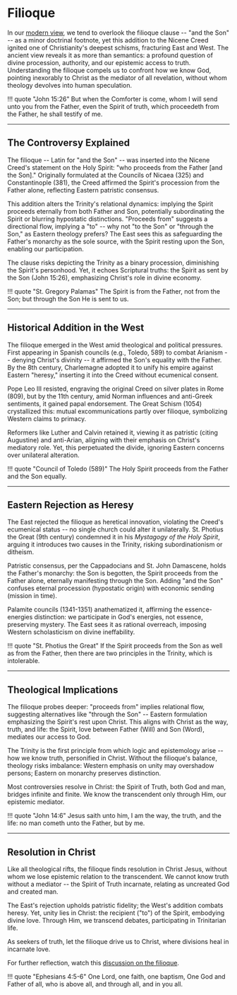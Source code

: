 # Filioque

<!--
Lord Jesus Christ, Son of God
Have mercy on me, a sinner

Protect me from the evil one.
Enlighten my mind and my heart so that your wisdom may be revealed and articulated, all for your glory.

Lord Jesus Christ, Son of God
Have mercy on me, a sinner 
-->

In our [modern view](../modern-views/index.md), we tend to overlook the filioque clause -- "and the Son" -- as a minor doctrinal footnote, yet this addition to the Nicene Creed ignited one of Christianity's deepest schisms, fracturing East and West. 
The ancient view reveals it as more than semantics: a profound question of divine procession, authority, and our epistemic access to truth. 
Understanding the filioque compels us to confront how we know God, pointing inexorably to Christ as the mediator of all revelation, without whom theology devolves into human speculation.

!!! quote "John 15:26"
    But when the Comforter is come, whom I will send unto you from the Father, even the Spirit of truth, which proceedeth from the Father, he shall testify of me.




---

## The Controversy Explained

The filioque -- Latin for "and the Son" -- was inserted into the Nicene Creed's statement on the Holy Spirit: "who proceeds from the Father [and the Son]." Originally formulated at the Councils of Nicaea (325) and Constantinople (381), the Creed affirmed the Spirit's procession from the Father alone, reflecting Eastern patristic consensus.

This addition alters the Trinity's relational dynamics: implying the Spirit proceeds eternally from both Father and Son, potentially subordinating the Spirit or blurring hypostatic distinctions. "Proceeds from" suggests a directional flow, implying a "to" -- why not "to the Son" or "through the Son," as Eastern theology prefers? The East sees this as safeguarding the Father's monarchy as the sole source, with the Spirit resting upon the Son, enabling our participation.

The clause risks depicting the Trinity as a binary procession, diminishing the Spirit's personhood. Yet, it echoes Scriptural truths: the Spirit as sent by the Son (John 15:26), emphasizing Christ's role in divine economy.

!!! quote "St. Gregory Palamas"
    The Spirit is from the Father, not from the Son; but through the Son He is sent to us.




---

## Historical Addition in the West

The filioque emerged in the West amid theological and political pressures. First appearing in Spanish councils (e.g., Toledo, 589) to combat Arianism -- denying Christ's divinity -- it affirmed the Son's equality with the Father. By the 8th century, Charlemagne adopted it to unify his empire against Eastern "heresy," inserting it into the Creed without ecumenical consent.

Pope Leo III resisted, engraving the original Creed on silver plates in Rome (809), but by the 11th century, amid Norman influences and anti-Greek sentiments, it gained papal endorsement. The Great Schism (1054) crystallized this: mutual excommunications partly over filioque, symbolizing Western claims to primacy.

Reformers like Luther and Calvin retained it, viewing it as patristic (citing Augustine) and anti-Arian, aligning with their emphasis on Christ's mediatory role. Yet, this perpetuated the divide, ignoring Eastern concerns over unilateral alteration.

!!! quote "Council of Toledo (589)"
    The Holy Spirit proceeds from the Father and the Son equally.




---

## Eastern Rejection as Heresy

The East rejected the filioque as heretical innovation, violating the Creed's ecumenical status -- no single church could alter it unilaterally. St. Photius the Great (9th century) condemned it in his *Mystagogy of the Holy Spirit*, arguing it introduces two causes in the Trinity, risking subordinationism or ditheism.

Patristic consensus, per the Cappadocians and St. John Damascene, holds the Father's monarchy: the Son is begotten, the Spirit proceeds from the Father alone, eternally manifesting through the Son. Adding "and the Son" confuses eternal procession (hypostatic origin) with economic sending (mission in time).

Palamite councils (1341-1351) anathematized it, affirming the essence-energies distinction: we participate in God's energies, not essence, preserving mystery. The East sees it as rational overreach, imposing Western scholasticism on divine ineffability.

!!! quote "St. Photius the Great"
    If the Spirit proceeds from the Son as well as from the Father, then there are two principles in the Trinity, which is intolerable.




---

## Theological Implications

The filioque probes deeper: "proceeds from" implies relational flow, suggesting alternatives like "through the Son" -- Eastern formulation emphasizing the Spirit's rest upon Christ. This aligns with Christ as the way, truth, and life: the Spirit, love between Father (Will) and Son (Word), mediates our access to God.

The Trinity is the first principle from which logic and epistemology arise -- how we know truth, personified in Christ. Without the filioque's balance, theology risks imbalance: Western emphasis on unity may overshadow persons; Eastern on monarchy preserves distinction.

Most controversies resolve in Christ: the Spirit of Truth, both God and man, bridges infinite and finite. We know the transcendent only through Him, our epistemic mediator.

!!! quote "John 14:6"
    Jesus saith unto him, I am the way, the truth, and the life: no man cometh unto the Father, but by me.




---

## Resolution in Christ

Like all theological rifts, the filioque finds resolution in Christ Jesus, without whom we lose epistemic relation to the transcendent. We cannot know truth without a mediator -- the Spirit of Truth incarnate, relating as uncreated God and created man.

The East's rejection upholds patristic fidelity; the West's addition combats heresy. Yet, unity lies in Christ: the recipient ("to") of the Spirit, embodying divine love. Through Him, we transcend debates, participating in Trinitarian life.

As seekers of truth, let the filioque drive us to Christ, where divisions heal in incarnate love.

For further reflection, watch this [discussion on the filioque](https://m.youtube.com/watch?v=NrLqxpmmy-4).

!!! quote "Ephesians 4:5-6"
    One Lord, one faith, one baptism, One God and Father of all, who is above all, and through all, and in you all.




